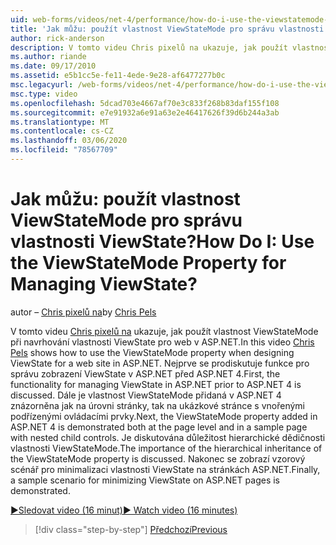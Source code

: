 ```yaml
---
uid: web-forms/videos/net-4/performance/how-do-i-use-the-viewstatemode-property-for-managing-viewstate
title: 'Jak můžu: použít vlastnost ViewStateMode pro správu vlastnosti ViewState? | Dokumenty Microsoft'
author: rick-anderson
description: V tomto videu Chris pixelů na ukazuje, jak použít vlastnost ViewStateMode při navrhování vlastnosti ViewState pro web v ASP.NET.
ms.author: riande
ms.date: 09/17/2010
ms.assetid: e5b1cc5e-fe11-4ede-9e28-af6477277b0c
msc.legacyurl: /web-forms/videos/net-4/performance/how-do-i-use-the-viewstatemode-property-for-managing-viewstate
msc.type: video
ms.openlocfilehash: 5dcad703e4667af70e3c833f268b83daf155f108
ms.sourcegitcommit: e7e91932a6e91a63e2e46417626f39d6b244a3ab
ms.translationtype: MT
ms.contentlocale: cs-CZ
ms.lasthandoff: 03/06/2020
ms.locfileid: "78567709"
---
```

# <a name="how-do-i-use-the-viewstatemode-property-for-managing-viewstate"></a><span data-ttu-id="75ca9-104">Jak můžu: použít vlastnost ViewStateMode pro správu vlastnosti ViewState?</span><span class="sxs-lookup"><span data-stu-id="75ca9-104">How Do I: Use the ViewStateMode Property for Managing ViewState?</span></span>

<span data-ttu-id="75ca9-105">autor – [Chris pixelů na](https://twitter.com/chrispels)</span><span class="sxs-lookup"><span data-stu-id="75ca9-105">by [Chris Pels](https://twitter.com/chrispels)</span></span>

<span data-ttu-id="75ca9-106">V tomto videu [Chris pixelů na](http://www.idevtech.com) ukazuje, jak použít vlastnost ViewStateMode při navrhování vlastnosti ViewState pro web v ASP.NET.</span><span class="sxs-lookup"><span data-stu-id="75ca9-106">In this video [Chris Pels](http://www.idevtech.com) shows how to use the ViewStateMode property when designing ViewState for a web site in ASP.NET.</span></span> <span data-ttu-id="75ca9-107">Nejprve se prodiskutuje funkce pro správu zobrazení ViewState v ASP.NET před ASP.NET 4.</span><span class="sxs-lookup"><span data-stu-id="75ca9-107">First, the functionality for managing ViewState in ASP.NET prior to ASP.NET 4 is discussed.</span></span> <span data-ttu-id="75ca9-108">Dále je vlastnost ViewStateMode přidaná v ASP.NET 4 znázorněna jak na úrovni stránky, tak na ukázkové stránce s vnořenými podřízenými ovládacími prvky.</span><span class="sxs-lookup"><span data-stu-id="75ca9-108">Next, the ViewStateMode property added in ASP.NET 4 is demonstrated both at the page level and in a sample page with nested child controls.</span></span> <span data-ttu-id="75ca9-109">Je diskutována důležitost hierarchické dědičnosti vlastnosti ViewStateMode.</span><span class="sxs-lookup"><span data-stu-id="75ca9-109">The importance of the hierarchical inheritance of the ViewStateMode property is discussed.</span></span> <span data-ttu-id="75ca9-110">Nakonec se zobrazí vzorový scénář pro minimalizaci vlastnosti ViewState na stránkách ASP.NET.</span><span class="sxs-lookup"><span data-stu-id="75ca9-110">Finally, a sample scenario for minimizing ViewState on ASP.NET pages is demonstrated.</span></span>

[<span data-ttu-id="75ca9-111">&#9654;Sledovat video (16 minut)</span><span class="sxs-lookup"><span data-stu-id="75ca9-111">&#9654; Watch video (16 minutes)</span></span>](https://channel9.msdn.com/Blogs/ASP-NET-Site-Videos/how-do-i-use-the-viewstatemode-property-for-managing-viewstate)

> [!div class="step-by-step"]
> [<span data-ttu-id="75ca9-112">Předchozí</span><span class="sxs-lookup"><span data-stu-id="75ca9-112">Previous</span></span>](aspnet-4-quick-hit-easy-state-compression.md)
